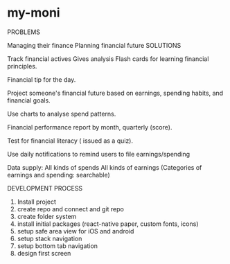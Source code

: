 # my-moni 
PROBLEMS

Managing their finance
Planning financial future
SOLUTIONS

Track financial actives
Gives analysis
Flash cards for learning financial principles.

Financial tip for the day.

Project someone's financial future based on earnings, spending habits, and financial goals.

Use charts to analyse spend patterns.

Financial performance report by month, quarterly (score).

Test for financial literacy ( issued as a quiz).

Use daily notifications to remind users to file earnings/spending

Data supply: All kinds of spends All kinds of earnings (Categories of earnings and spending: searchable)

DEVELOPMENT PROCESS
1. Install project 
2. create repo and connect and git repo
3. create folder system
4. install initial packages (react-native paper, custom fonts, icons)
5. setup safe area view for iOS and android
6. setup stack navigation
7. setup bottom tab navigation
8. design first screen
